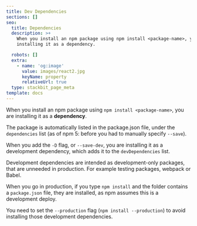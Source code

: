 ```yaml
---
title: Dev Dependencies
sections: []
seo:
  title: Dependencies
  description: >+
    When you install an npm package using npm install <package-name>, you are
    installing it as a dependency.

  robots: []
  extra:
    - name: 'og:image'
      value: images/react2.jpg
      keyName: property
      relativeUrl: true
  type: stackbit_page_meta
template: docs
---
```


When you install an npm package using `npm install <package-name>`, you are installing it as a **dependency**.

The package is automatically listed in the package.json file, under the `dependencies` list (as of npm 5: before you had to manually specify `--save`).

When you add the `-D` flag, or `--save-dev`, you are installing it as a development dependency, which adds it to the `devDependencies` list.

Development dependencies are intended as development-only packages, that are unneeded in production. For example testing packages, webpack or Babel.

When you go in production, if you type `npm install` and the folder contains a `package.json` file, they are installed, as npm assumes this is a development deploy.

You need to set the `--production` flag (`npm install --production`) to avoid installing those development dependencies.
